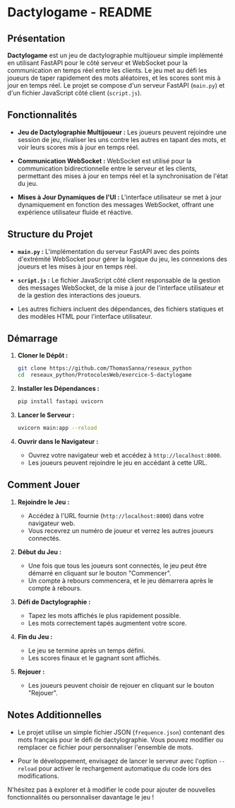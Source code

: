 # Dactylogame - README

## Présentation

**Dactylogame** est un jeu de dactylographie multijoueur simple implémenté en utilisant FastAPI pour le côté serveur et WebSocket pour la communication en temps réel entre les clients. Le jeu met au défi les joueurs de taper rapidement des mots aléatoires, et les scores sont mis à jour en temps réel. Le projet se compose d'un serveur FastAPI (`main.py`) et d'un fichier JavaScript côté client (`script.js`).

## Fonctionnalités

- **Jeu de Dactylographie Multijoueur :** Les joueurs peuvent rejoindre une session de jeu, rivaliser les uns contre les autres en tapant des mots, et voir leurs scores mis à jour en temps réel.

- **Communication WebSocket :** WebSocket est utilisé pour la communication bidirectionnelle entre le serveur et les clients, permettant des mises à jour en temps réel et la synchronisation de l'état du jeu.

- **Mises à Jour Dynamiques de l'UI :** L'interface utilisateur se met à jour dynamiquement en fonction des messages WebSocket, offrant une expérience utilisateur fluide et réactive.

## Structure du Projet

- **`main.py` :** L'implémentation du serveur FastAPI avec des points d'extrémité WebSocket pour gérer la logique du jeu, les connexions des joueurs et les mises à jour en temps réel.

- **`script.js` :** Le fichier JavaScript côté client responsable de la gestion des messages WebSocket, de la mise à jour de l'interface utilisateur et de la gestion des interactions des joueurs.

- Les autres fichiers incluent des dépendances, des fichiers statiques et des modèles HTML pour l'interface utilisateur.

## Démarrage

1. **Cloner le Dépôt :**
    ```bash
    git clone https://github.com/ThomasSanna/reseaux_python
    cd  reseaux_python/ProtocolesWeb/exercice-5-dactylogame
    ```

2. **Installer les Dépendances :**
    ```bash
    pip install fastapi uvicorn
    ```

3. **Lancer le Serveur :**
    ```bash
    uvicorn main:app --reload
    ```

4. **Ouvrir dans le Navigateur :**
   - Ouvrez votre navigateur web et accédez à `http://localhost:8000`.
   - Les joueurs peuvent rejoindre le jeu en accédant à cette URL.

## Comment Jouer

1. **Rejoindre le Jeu :**
   - Accédez à l'URL fournie (`http://localhost:8000`) dans votre navigateur web.
   - Vous recevrez un numéro de joueur et verrez les autres joueurs connectés.

2. **Début du Jeu :**
   - Une fois que tous les joueurs sont connectés, le jeu peut être démarré en cliquant sur le bouton "Commencer".
   - Un compte à rebours commencera, et le jeu démarrera après le compte à rebours.

3. **Défi de Dactylographie :**
   - Tapez les mots affichés le plus rapidement possible.
   - Les mots correctement tapés augmentent votre score.

4. **Fin du Jeu :**
   - Le jeu se termine après un temps défini.
   - Les scores finaux et le gagnant sont affichés.

5. **Rejouer :**
   - Les joueurs peuvent choisir de rejouer en cliquant sur le bouton "Rejouer".

## Notes Additionnelles

- Le projet utilise un simple fichier JSON (`frequence.json`) contenant des mots français pour le défi de dactylographie. Vous pouvez modifier ou remplacer ce fichier pour personnaliser l'ensemble de mots.

- Pour le développement, envisagez de lancer le serveur avec l'option `--reload` pour activer le rechargement automatique du code lors des modifications.

N'hésitez pas à explorer et à modifier le code pour ajouter de nouvelles fonctionnalités ou personnaliser davantage le jeu !
